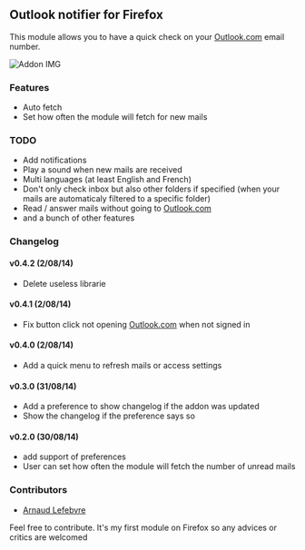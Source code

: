 ## Outlook notifier for Firefox

This module allows you to have a quick check on your [Outlook.com](https://outlook.com) email number.

![Addon IMG](https://addons.cdn.mozilla.net/user-media/previews/full/140/140338.png)

### Features

+ Auto fetch
+ Set how often the module will fetch for new mails

### TODO

+ Add notifications
+ Play a sound when new mails are received
+ Multi languages (at least English and French)
+ Don't only check inbox but also other folders if specified (when your mails are automaticaly filtered to a specific folder)
+ Read / answer mails without going to [Outlook.com](https://outlook.com)
+ and a bunch of other features

### Changelog

#### v0.4.2 (2/08/14)

+ Delete useless librarie

#### v0.4.1 (2/08/14)

+ Fix button click not opening [Outlook.com](https://outlook.com) when not signed in

#### v0.4.0 (2/08/14)

+ Add a quick menu to refresh mails or access settings

#### v0.3.0 (31/08/14)

+ Add a preference to show changelog if the addon was updated
+ Show the changelog if the preference says so

#### v0.2.0 (30/08/14)

+ add support of preferences
+ User can set how often the module will fetch the number of unread mails

### Contributors

+ [Arnaud Lefebvre](https://github.com/LefebvreArnaud)

Feel free to contribute. It's my first module on Firefox so any advices or critics are welcomed
